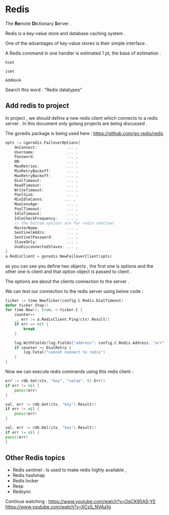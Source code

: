 # Redis

The **Re**mote **Di**ctionary **S**erver .

Redis is a key-value store and database caching system . 

One of the advantages of key-value stores is their simple interface . 

A Redis command in one handler is estimated 1 pt, the base of estimation . 


`hset`

`zset`

`AddHook`

Search this word : "Redis datatypes"

## Add redis to project

In project , we should define a new redis client which connects to a redis server .
In this document only golang projects are being discussed .

The goredis package is being used here : https://github.com/go-redis/redis

```go
opts := &goredis.FailoverOptions{
    OnConnect:             ... ,
    Username:              ... ,
    Password:              ... ,
    DB:                    ... ,
    MaxRetries:            ... ,
    MinRetryBackoff:       ... ,
    MaxRetryBackoff:       ... ,
    DialTimeout:           ... ,
    ReadTimeout:           ... ,
    WriteTimeout:          ... ,
    PoolSize:              ... ,
    MinIdleConns:         ... ,
    MaxConnAge:            ... ,
    PoolTimeout:           ... ,
    IdleTimeout:           ... ,
    IdleCheckFrequency:    ... ,
    // the bottom options are for redis sentinel 
    MasterName:            ... ,
    SentinelAddrs:         ... ,
    SentinelPassword:      ... ,
    SlaveOnly:             ... ,
    UseDisconnectedSlaves: ... ,
}
a.RedisClient = goredis.NewFailoverClient(opts)
```
as you can see you define two objects , the first one is options and the other one is client and 
that option object is passed to client .

The options are about the clients connection to the server . 

We can test our connection to the redis server using below code :
```go
ticker := time.NewTicker(config.C.Redis.DialTimeout)
defer ticker.Stop()
for time.Now(); true; <-ticker.C {
    counter++
    _, err := a.RedisClient.Ping(ctx).Result()
    if err == nil {
        break
    }

    log.WithFields(log.Fields{"address": config.C.Redis.Address, "err": err}).Error("Error in ping command to redis")
    if counter >= DialRetry {
        log.Fatal("cannot connect to redis")
    }
}
```

Now we can execute redis commands using this redis client : 
```go
err := rdb.Set(ctx, "key", "value", 0).Err()
if err != nil {
    panic(err)
}

val, err := rdb.Get(ctx, "key").Result()
if err != nil {
    panic(err)
}

val, err := rdb.Del(ctx, "key").Result()
if err != nil {
panic(err)
}
```

## Other Redis topics

* Redis sentinel : Is used to make redis highly available ,
* Redis hashmap
* Redis locker
* Resp 
* Redsync

Continue watching : 
https://www.youtube.com/watch?v=OqCK95AS-YE
https://www.youtube.com/watch?v=XCsS_NVAa1g
